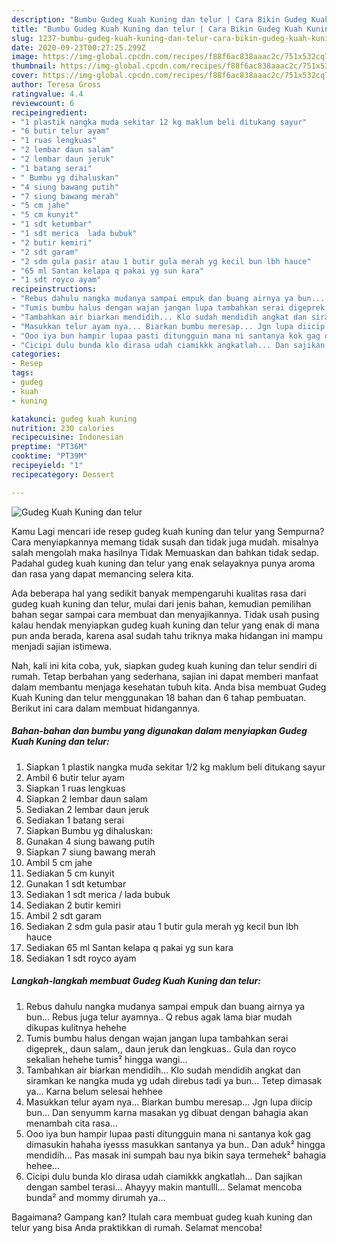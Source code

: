 ```yaml
---
description: "Bumbu Gudeg Kuah Kuning dan telur | Cara Bikin Gudeg Kuah Kuning dan telur Yang Bikin Ngiler"
title: "Bumbu Gudeg Kuah Kuning dan telur | Cara Bikin Gudeg Kuah Kuning dan telur Yang Bikin Ngiler"
slug: 1237-bumbu-gudeg-kuah-kuning-dan-telur-cara-bikin-gudeg-kuah-kuning-dan-telur-yang-bikin-ngiler
date: 2020-09-23T00:27:25.299Z
image: https://img-global.cpcdn.com/recipes/f88f6ac838aaac2c/751x532cq70/gudeg-kuah-kuning-dan-telur-foto-resep-utama.jpg
thumbnail: https://img-global.cpcdn.com/recipes/f88f6ac838aaac2c/751x532cq70/gudeg-kuah-kuning-dan-telur-foto-resep-utama.jpg
cover: https://img-global.cpcdn.com/recipes/f88f6ac838aaac2c/751x532cq70/gudeg-kuah-kuning-dan-telur-foto-resep-utama.jpg
author: Teresa Gross
ratingvalue: 4.4
reviewcount: 6
recipeingredient:
- "1 plastik nangka muda sekitar 12 kg maklum beli ditukang sayur"
- "6 butir telur ayam"
- "1 ruas lengkuas"
- "2 lembar daun salam"
- "2 lembar daun jeruk"
- "1 batang serai"
- " Bumbu yg dihaluskan"
- "4 siung bawang putih"
- "7 siung bawang merah"
- "5 cm jahe"
- "5 cm kunyit"
- "1 sdt ketumbar"
- "1 sdt merica  lada bubuk"
- "2 butir kemiri"
- "2 sdt garam"
- "2 sdm gula pasir atau 1 butir gula merah yg kecil bun lbh hauce"
- "65 ml Santan kelapa q pakai yg sun kara"
- "1 sdt royco ayam"
recipeinstructions:
- "Rebus dahulu nangka mudanya sampai empuk dan buang airnya ya bun... Rebus juga telur ayamnya.. Q rebus agak lama biar mudah dikupas kulitnya hehehe"
- "Tumis bumbu halus dengan wajan jangan lupa tambahkan serai digeprek,, daun salam,, daun jeruk dan lengkuas.. Gula dan royco sekalian hehehe tumis² hingga wangi..."
- "Tambahkan air biarkan mendidih... Klo sudah mendidih angkat dan siramkan ke nangka muda yg udah direbus tadi ya bun... Tetep dimasak ya... Karna belum selesai hehhee"
- "Masukkan telur ayam nya... Biarkan bumbu meresap... Jgn lupa diicip bun... Dan senyumm karna masakan yg dibuat dengan bahagia akan menambah cita rasa..."
- "Ooo iya bun hampir lupaa pasti ditungguin mana ni santanya kok gag dimasukin hahaha iyesss masukkan santanya ya bun.. Dan aduk² hingga mendidih... Pas masak ini sumpah bau nya bikin saya termehek² bahagia hehee..."
- "Cicipi dulu bunda klo dirasa udah ciamikkk angkatlah... Dan sajikan dengan sambel terasi... Ahayyy makin mantulll... Selamat mencoba bunda² and mommy dirumah ya..."
categories:
- Resep
tags:
- gudeg
- kuah
- kuning

katakunci: gudeg kuah kuning 
nutrition: 230 calories
recipecuisine: Indonesian
preptime: "PT36M"
cooktime: "PT39M"
recipeyield: "1"
recipecategory: Dessert

---
```



![Gudeg Kuah Kuning dan telur](https://img-global.cpcdn.com/recipes/f88f6ac838aaac2c/751x532cq70/gudeg-kuah-kuning-dan-telur-foto-resep-utama.jpg)

Kamu Lagi mencari ide resep gudeg kuah kuning dan telur yang Sempurna? Cara menyiapkannya memang tidak susah dan tidak juga mudah. misalnya salah mengolah maka hasilnya Tidak Memuaskan dan bahkan tidak sedap. Padahal gudeg kuah kuning dan telur yang enak selayaknya punya aroma dan rasa yang dapat memancing selera kita.



Ada beberapa hal yang sedikit banyak mempengaruhi kualitas rasa dari gudeg kuah kuning dan telur, mulai dari jenis bahan, kemudian pemilihan bahan segar sampai cara membuat dan menyajikannya. Tidak usah pusing kalau hendak menyiapkan gudeg kuah kuning dan telur yang enak di mana pun anda berada, karena asal sudah tahu triknya maka hidangan ini mampu menjadi sajian istimewa.


Nah, kali ini kita coba, yuk, siapkan gudeg kuah kuning dan telur sendiri di rumah. Tetap berbahan yang sederhana, sajian ini dapat memberi manfaat dalam membantu menjaga kesehatan tubuh kita. Anda bisa membuat Gudeg Kuah Kuning dan telur menggunakan 18 bahan dan 6 tahap pembuatan. Berikut ini cara dalam membuat hidangannya.

<!--inarticleads1-->

##### Bahan-bahan dan bumbu yang digunakan dalam menyiapkan Gudeg Kuah Kuning dan telur:

1. Siapkan 1 plastik nangka muda sekitar 1/2 kg maklum beli ditukang sayur
1. Ambil 6 butir telur ayam
1. Siapkan 1 ruas lengkuas
1. Siapkan 2 lembar daun salam
1. Sediakan 2 lembar daun jeruk
1. Sediakan 1 batang serai
1. Siapkan  Bumbu yg dihaluskan:
1. Gunakan 4 siung bawang putih
1. Siapkan 7 siung bawang merah
1. Ambil 5 cm jahe
1. Sediakan 5 cm kunyit
1. Gunakan 1 sdt ketumbar
1. Sediakan 1 sdt merica / lada bubuk
1. Sediakan 2 butir kemiri
1. Ambil 2 sdt garam
1. Sediakan 2 sdm gula pasir atau 1 butir gula merah yg kecil bun lbh hauce
1. Sediakan 65 ml Santan kelapa q pakai yg sun kara
1. Sediakan 1 sdt royco ayam




<!--inarticleads2-->

##### Langkah-langkah membuat Gudeg Kuah Kuning dan telur:

1. Rebus dahulu nangka mudanya sampai empuk dan buang airnya ya bun... Rebus juga telur ayamnya.. Q rebus agak lama biar mudah dikupas kulitnya hehehe
1. Tumis bumbu halus dengan wajan jangan lupa tambahkan serai digeprek,, daun salam,, daun jeruk dan lengkuas.. Gula dan royco sekalian hehehe tumis² hingga wangi...
1. Tambahkan air biarkan mendidih... Klo sudah mendidih angkat dan siramkan ke nangka muda yg udah direbus tadi ya bun... Tetep dimasak ya... Karna belum selesai hehhee
1. Masukkan telur ayam nya... Biarkan bumbu meresap... Jgn lupa diicip bun... Dan senyumm karna masakan yg dibuat dengan bahagia akan menambah cita rasa...
1. Ooo iya bun hampir lupaa pasti ditungguin mana ni santanya kok gag dimasukin hahaha iyesss masukkan santanya ya bun.. Dan aduk² hingga mendidih... Pas masak ini sumpah bau nya bikin saya termehek² bahagia hehee...
1. Cicipi dulu bunda klo dirasa udah ciamikkk angkatlah... Dan sajikan dengan sambel terasi... Ahayyy makin mantulll... Selamat mencoba bunda² and mommy dirumah ya...




Bagaimana? Gampang kan? Itulah cara membuat gudeg kuah kuning dan telur yang bisa Anda praktikkan di rumah. Selamat mencoba!
